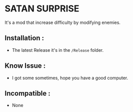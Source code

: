 # SATAN SURPRISE
 It's a mod that increase difficulty by modifying enemies.

## Installation :
 * The latest Release it's in the `/Release` folder.

## Know Issue :
* I got some sometimes, hope you have a good computer.

## Incompatible :
 * None